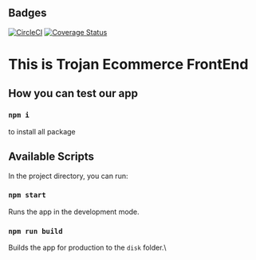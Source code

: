 ## Badges
[![CircleCI](https://dl.circleci.com/status-badge/img/gh/atlp-rwanda/trojans-ec-fe/tree/ch-setupTests-circleCi-coverage-184760033.svg?style=svg)](https://dl.circleci.com/status-badge/redirect/gh/atlp-rwanda/trojans-ec-fe/tree/ch-setupTests-circleCi-coverage-184760033)
[![Coverage Status](https://coveralls.io/repos/github/atlp-rwanda/trojans-ec-fe/badge.svg?branch=ch-setupTests-circleCi-coverage-184760033)](https://coveralls.io/github/atlp-rwanda/trojans-ec-fe?branch=ch-setupTests-circleCi-coverage-184760033)
# This is Trojan Ecommerce FrontEnd

## How you can test our app

### `npm i`

to install all package

## Available Scripts

In the project directory, you can run:

### `npm start`

Runs the app in the development mode.

### `npm run build`

Builds the app for production to the `disk` folder.\



